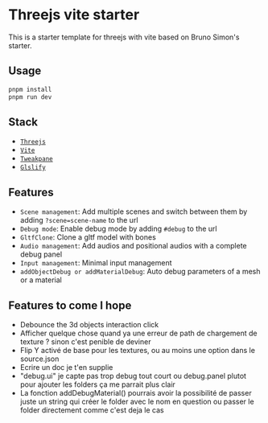 # Threejs vite starter

This is a starter template for threejs with vite based on Bruno Simon's starter.

## Usage

```bash
pnpm install
pnpm run dev
```

## Stack

- [`Threejs`](https://threejs.org/)
- [`Vite`](https://vitejs.dev/)
- [`Tweakpane`](https://cocopon.github.io/tweakpane/)
- [`Glslify`](https://github.com/KusStar/vite-plugin-glslify)

## Features

- `Scene management`: Add multiple scenes and switch between them by adding `?scene=scene-name` to the url
- `Debug mode`: Enable debug mode by adding `#debug` to the url
- `GltfClone`: Clone a gltf model with bones
- `Audio management`: Add audios and positional audios with a complete debug panel
- `Input management`: Minimal input management
- `addObjectDebug or addMaterialDebug`: Auto debug parameters of a mesh or a material


## Features to come I hope

- Debounce the 3d objects interaction click
- Afficher quelque chose quand ya une erreur de path de chargement de texture ? sinon c'est penible de deviner
- Flip Y activé de base pour les textures, ou au moins une option dans le source.json
- Ecrire un doc je t'en supplie
- "debug.ui" je capte pas trop debug tout court ou debug.panel plutot pour ajouter les folders ça me parrait plus clair
- La fonction addDebugMaterial() pourrais avoir la possibilité de passer juste un string qui créer le folder avec le nom en question ou passer le folder directement comme c'est deja le cas